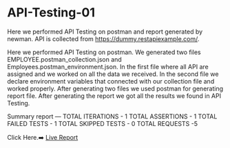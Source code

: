# API-Testing-01

Here we performed API Testing on postman and report generated by newman. API is collected from https://dummy.restapiexample.com/.

Here we performed API Testing on postman. We generated two files EMPLOYEE.postman_collection.json and Employees.postman_environment.json. In the first file where all API are assigned and we worked on all the data we received. In the second file we declare environment variables that connected with our collection file and worked properly. After generating two files we used postman for generating report file. After generating the report we got all the results we found in API Testing.

Summary report — TOTAL ITERATIONS - 1
TOTAL ASSERTIONS - 1
TOTAL FAILED TESTS - 1
TOTAL SKIPPED TESTS - 0
TOTAL REQUESTS -5

Click Here.➡️
[Live Report](https://sabbir72.github.io/API-Testing-01/)
